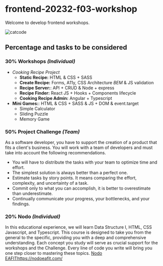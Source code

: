 # frontend-20232-f03-workshop
Welcome to develop frontend workshops.

![catcode](https://media.tenor.com/y2JXkY1pXkwAAAAC/cat-computer.gif)

## Percentage and tasks to be considered
### 30% Workshops *(Individual)*
  - *Cooking Recipe Project*
    - **Static Recipe:** HTML & CSS + SASS
    - **Create Recipe:** Forms, A11y, CSS Architecture *BEM* & JS validation
    - **Recipe Server:**: API + CRUD & Node + express
    - **Recipe Finder:** React JS + Hooks + Components lifecycle
    - **Cooking Recipe Admin:** Angular + Typescript
  - **Mini Games:**:  HTML & CSS + SASS & JS + DOM & event.target
    - Simple Calculator
    - Sliding Puzzle
    - Memory Game
### 50% Project Challenge *(Team)*
As a software developer, you have to support the creation of a product that fits a client's business. You will work with a team of developers and must take into account the following recommendations.
- You will have to distribute the tasks with your team to optimize time and effort.
- The simplest solution is always better than a perfect one.
- Estimate tasks by story points. It means comparing the effort, complexity, and uncertainty of a task. 
- Commit only to what you can accomplish, it is better to overestimate than underestimate.
- Continually communicate your progress, your bottlenecks, and your findings.
### 20% Nodo *(Individual)*
In this educational experience, we will learn Data Structure I, HTML, CSS Javascript, and Typescript. This course is designed to take you from the general to the specific, providing you with a deep and comprehensive understanding. Each concept you study will serve as crucial support for the workshops and the Challenge. Every line of code you write will bring you one step closer to mastering these topics.
[Nodo EAFIT](https://nodoeafit.com/)https://nodoeafit.com/
